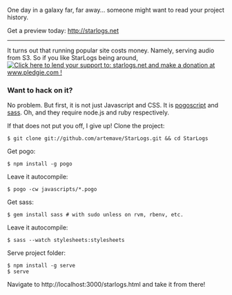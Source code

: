 One day in a galaxy far, far away… someone might want to read your project history.

Get a preview today: http://starlogs.net

-------

It turns out that running popular site costs money. Namely, serving audio from S3. So if you like StarLogs being around, <a href='http://www.pledgie.com/campaigns/19835'><img alt='Click here to lend your support to: starlogs.net and make a donation at www.pledgie.com !' src='http://www.pledgie.com/campaigns/19835.png?skin_name=chrome' border='0' /></a>

### Want to hack on it?

No problem. But first, it is not just Javascript and CSS. It is [pogoscript](http://pogoscript.org/) and [sass](http://sass-lang.com/). Oh, and they require node.js and ruby respectively.

If that does not put you off, I give up! Clone the project:

    $ git clone git://github.com/artemave/StarLogs.git && cd StarLogs

Get pogo:

    $ npm install -g pogo

Leave it autocompile:

    $ pogo -cw javascripts/*.pogo

Get sass:

    $ gem install sass # with sudo unless on rvm, rbenv, etc.

Leave it autocompile:

    $ sass --watch stylesheets:stylesheets

Serve project folder:

    $ npm install -g serve
    $ serve

Navigate to http://localhost:3000/starlogs.html and take it from there!
